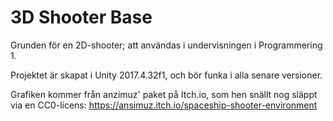 # 3D Shooter Base

Grunden för en 2D-shooter; att användas i undervisningen i Programmering 1.

Projektet är skapat i Unity 2017.4.32f1, och bör funka i alla senare versioner.

Grafiken kommer från anzimuz' paket på Itch.io, som hen snällt nog släppt via en CC0-licens:
https://ansimuz.itch.io/spaceship-shooter-environment
